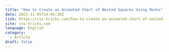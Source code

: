 ```yaml
---
title: "How to Create an Animated Chart of Nested Squares Using Masks"
date: 2021-11-05T14:45:18Z
link: https://css-tricks.com/how-to-create-an-animated-chart-of-nested-squares-using-masks/?utm_medium=RSS&utm_source=news.12bit.vn
site: css-tricks.com
language: English
category:
  - Article
draft: false
---
```

